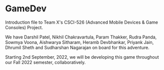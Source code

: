 # GameDev

Introduction file to Team X's CSCI-526 (Advanced Mobile Devices & Game Consoles) Project.

We have Darshil Patel, Nikhil Chakravartula, Param Thakker, Rudra Panda, Sowmya Voona, Aishwarya Sitharam, Heramb Devbhankar, Priyank Jain, Dhrumil Sheth and
Sudharshan Nagarajan on board for this adventure.

Starting 2nd September, 2022, we will be developing this game throughout our Fall 2022 semester, collaboratively.
